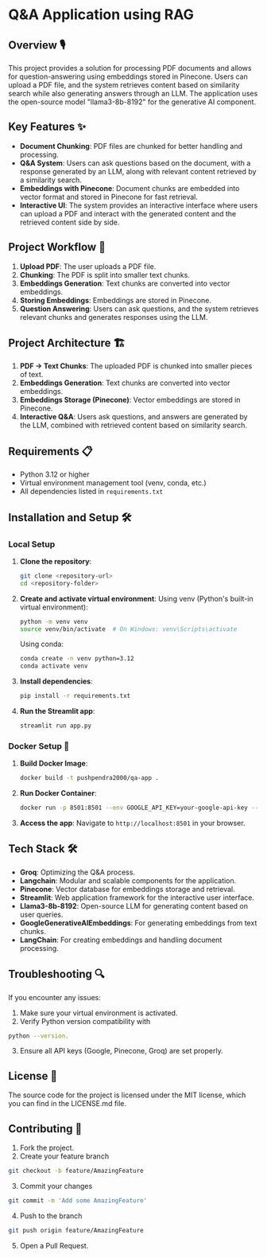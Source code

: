 # Q&A Application using RAG

## Overview 🎙️
This project provides a solution for processing PDF documents and allows for question-answering using embeddings stored in Pinecone. Users can upload a PDF file, and the system retrieves content based on similarity search while also generating answers through an LLM. The application uses the open-source model "llama3-8b-8192" for the generative AI component.

## Key Features ✨
- **Document Chunking**: PDF files are chunked for better handling and processing.
- **Q&A System**: Users can ask questions based on the document, with a response generated by an LLM, along with relevant content retrieved by a similarity search.
- **Embeddings with Pinecone**: Document chunks are embedded into vector format and stored in Pinecone for fast retrieval.
- **Interactive UI**: The system provides an interactive interface where users can upload a PDF and interact with the generated content and the retrieved content side by side.

## Project Workflow 🔄
1. **Upload PDF**: The user uploads a PDF file.
2. **Chunking**: The PDF is split into smaller text chunks.
3. **Embeddings Generation**: Text chunks are converted into vector embeddings.
4. **Storing Embeddings**: Embeddings are stored in Pinecone.
5. **Question Answering**: Users can ask questions, and the system retrieves relevant chunks and generates responses using the LLM.

## Project Architecture 🏗️
1. **PDF → Text Chunks**: The uploaded PDF is chunked into smaller pieces of text.
2. **Embeddings Generation**: Text chunks are converted into vector embeddings.
3. **Embeddings Storage (Pinecone)**: Vector embeddings are stored in Pinecone.
4. **Interactive Q&A**: Users ask questions, and answers are generated by the LLM, combined with retrieved content based on similarity search.

## Requirements 📋
- Python 3.12 or higher
- Virtual environment management tool (venv, conda, etc.)
- All dependencies listed in `requirements.txt`

## Installation and Setup 🛠️

### Local Setup
1. **Clone the repository**:
   ```bash
   git clone <repository-url>
   cd <repository-folder>
   ```

2. **Create and activate virtual environment**:
   Using venv (Python's built-in virtual environment):
   ```bash
   python -m venv venv
   source venv/bin/activate  # On Windows: venv\Scripts\activate
   ```

   Using conda:
   ```bash
   conda create -n venv python=3.12
   conda activate venv
   ```

3. **Install dependencies**:
   ```bash
   pip install -r requirements.txt
   ```

4. **Run the Streamlit app**:
   ```bash
   streamlit run app.py
   ```

### Docker Setup 🐋
1. **Build Docker Image**:
   ```bash
   docker build -t pushpendra2000/qa-app .
   ```

2. **Run Docker Container**:
   ```bash
   docker run -p 8501:8501 --env GOOGLE_API_KEY=your-google-api-key --env PINECONE_API_KEY=your-pinecone-api-key --env GROQ_API_KEY=your-groq-api-key pushpendra2000/qa-app
   ```

3. **Access the app**:
   Navigate to `http://localhost:8501` in your browser.


## Tech Stack 🛠️
- **Groq**: Optimizing the Q&A process.
- **Langchain**: Modular and scalable components for the application.
- **Pinecone**: Vector database for embeddings storage and retrieval.
- **Streamlit**: Web application framework for the interactive user interface.
- **Llama3-8b-8192**: Open-source LLM for generating content based on user queries.
- **GoogleGenerativeAIEmbeddings**: For generating embeddings from text chunks.
- **LangChain**: For creating embeddings and handling document processing.

## Troubleshooting 🔍
If you encounter any issues:
1. Make sure your virtual environment is activated.
2. Verify Python version compatibility with 
```bash 
python --version.
```
3. Ensure all API keys (Google, Pinecone, Groq) are set properly.

## License 📄
The source code for the project is licensed under the MIT license, which you can find in the LICENSE.md file.

## Contributing 🤝
1. Fork the project.
2. Create your feature branch 
```bash 
git checkout -b feature/AmazingFeature
```
3. Commit your changes 
```bash
git commit -m 'Add some AmazingFeature'
 ```
4. Push to the branch 
```bash 
git push origin feature/AmazingFeature
```
5. Open a Pull Request.
